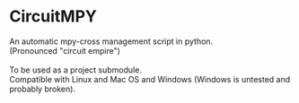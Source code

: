 # CircuitMPY
An automatic mpy-cross management script in python.<br />
(Pronounced "circuit empire")<br />
<br />
To be used as a project submodule.<br />
Compatible with Linux and Mac OS and Windows (Windows is untested and probably broken).
